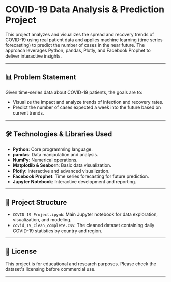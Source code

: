 # COVID-19 Data Analysis & Prediction Project

This project analyzes and visualizes the spread and recovery trends of COVID-19 using real patient data and applies machine learning (time series forecasting) to predict the number of cases in the near future. The approach leverages Python, pandas, Plotly, and Facebook Prophet to deliver interactive insights.

---

## 📊 Problem Statement

Given time-series data about COVID-19 patients, the goals are to:

- Visualize the impact and analyze trends of infection and recovery rates.
- Predict the number of cases expected a week into the future based on current trends.

---

## 🛠️ Technologies & Libraries Used

- **Python**: Core programming language.
- **pandas**: Data manipulation and analysis.
- **NumPy**: Numerical operations.
- **Matplotlib & Seaborn**: Basic data visualization.
- **Plotly**: Interactive and advanced visualization.
- **Facebook Prophet**: Time series forecasting for future prediction.
- **Jupyter Notebook**: Interactive development and reporting.

---

## 📁 Project Structure

- `COVID 19 Project.ipynb`: Main Jupyter notebook for data exploration, visualization, and modeling.
- `covid_19_clean_complete.csv`: The cleaned dataset containing daily COVID-19 statistics by country and region.

---

## 📄 License

This project is for educational and research purposes. Please check the dataset's licensing before commercial use.

---

